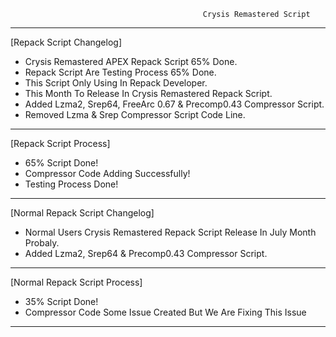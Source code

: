                                                Crysis Remastered Script
*************************************************************************************************
[Repack Script Changelog]
- Crysis Remastered APEX Repack Script 65% Done.
- Repack Script Are Testing Process 65% Done.
- This Script Only Using In Repack Developer.
- This Month To Release In Crysis Remastered Repack Script.
- Added Lzma2, Srep64, FreeArc 0.67 & Precomp0.43 Compressor Script.
- Removed Lzma & Srep Compressor Script Code Line.
*************************************************************************************************
 [Repack Script Process]
- 65% Script Done!
- Compressor Code Adding Successfully!
- Testing Process Done!
**************************************************************************************************
[Normal Repack Script Changelog]
- Normal Users Crysis Remastered Repack Script Release In July Month Probaly.
- Added Lzma2, Srep64 & Precomp0.43 Compressor Script.
***************************************************************************************************
[Normal Repack Script Process]
- 35% Script Done!
- Compressor Code Some Issue Created But We Are Fixing This Issue 
***************************************************************************************************
